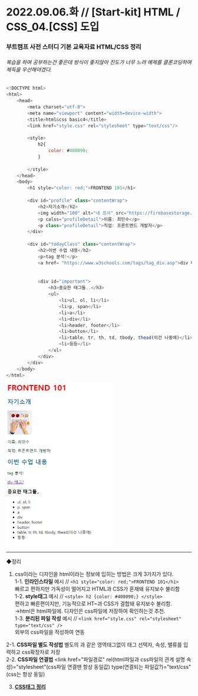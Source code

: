 
2022.09.06.화 // [Start-kit] HTML / CSS_04.[CSS] 도입
========

### 부트캠프 사전 스터디 기본 교육자료 HTML/CSS 정리     
###### 복습을 하며 공부하는건 좋은데 방식이 좋지않아 진도가 너무 느려 예제를 클론코딩하며 체득을 우선해야겠다.   

```js
<!DOCTYPE html>
<html>
    <head>
        <meta charset="utf-8">
        <meta name="viewport" content="width=device-width">
        <title>html&css basic4</title>
        <link href="style.css" rel="stylesheet" type="text/css"/>

        <style>
            h2{
                color: #408090;
            }

        </style>
    </head>
    <body>
        <h1 style="color: red;">FRONTEND 101</h1>

        <div id="profile" class="contentWrap">
            <h2>자기소개</h2>
            <img width="100" alt="내 프사" src="https://firebasestorage.googleapis.com/v0/b/your-pos-a17a5.appspot.com/o/profile.png?alt=media&token=dd317a02-dbde-43aa-a6ce-08ff221b0e75">
            <p calss="profileDetail">이름: 최민수</p>
            <p class="profileDetail">직업: 프론트엔드 개발자</p>
        </div>

        <div id="todayClass" class="contentWrap">
            <h2>이번 수업 내용</h2>
            <p>tag 분석!</p>
            <a href= "https://www.w3schools.com/tags/tag_div.asp">div 태그?</a>


            <div id="important">
                <h3>중요한 태그들..</h3>
                <ul>
                    <li>ul, ol, li</li>
                    <li>p, span</li>
                    <li>a</li>
                    <li>div</li>
                    <li>header, footer</li>
                    <li>button</li>
                    <li>table, tr, th, td, tbody, thead(이건 나중에)</li>
                    <li>등등</li>
                </ul>
            </div>
        </div>
    </body>
</html>
```

<img src="/_posts/TIL_0006_1.png" width="290px" height="440px"></img>

****
◆정리
1. css이라는 디자인을 html이라는 정보에 입히는 방법은 크게 3가지가 있다.    
1-1. **인라인스타일** 예시 // ```<h1 style="color: red;">FRONTEND 101</h1>```   
      빠르고 편하지만 가독성이 떨어지고 HTML과 CSS가 혼재돼 유지보수 불리함    
1-2. **style태그** 예시 // ```<style> h2 {color: #408090;} </style>```    
      편하고 빠른편이지만, 기능적으로 HT~과 CSS가 결합돼 유지보수 불리함.   
      →html은 html파일에. 디자인은 css파일에 저장하여 확인하는것 추천.   
1-3. **분리된 파일 작성** 예시 // ```<link href="style.css" rel="stylesheet" type="text/css" />```   
      외부의 css파일을 작성하여 연동   

2-1. **CSS파일 별도 작성법** 별도의 <html>과 같은 영역태그없이 태그 선택자, 속성, 밸류를 입력하고 css확장자로 저장   
2-2. **CSS파일 연결법** <link href="파일경로" rel(html파일과 css파일의 관계 설명 속성)="stylesheet"(css파일 연결땐 항상 동일값) type(연결되는 파일값?)="text/css"(css는 항상 동일)    

3. [**CSS태그 정리**](https://msm1307.tistory.com/entry/CSS-%ED%83%9C%EA%B7%B8)
